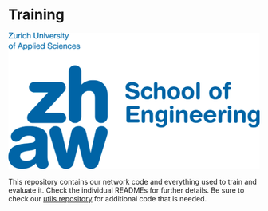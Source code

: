# Training

![ZHAW Logo](zhaw_logo.png)

This repository contains our network code and everything used to train and evaluate it. Check the individual READMEs for
further details. Be sure to check our [utils repository](https://github.com/splitstrument/utils) for additional code
that is needed.
